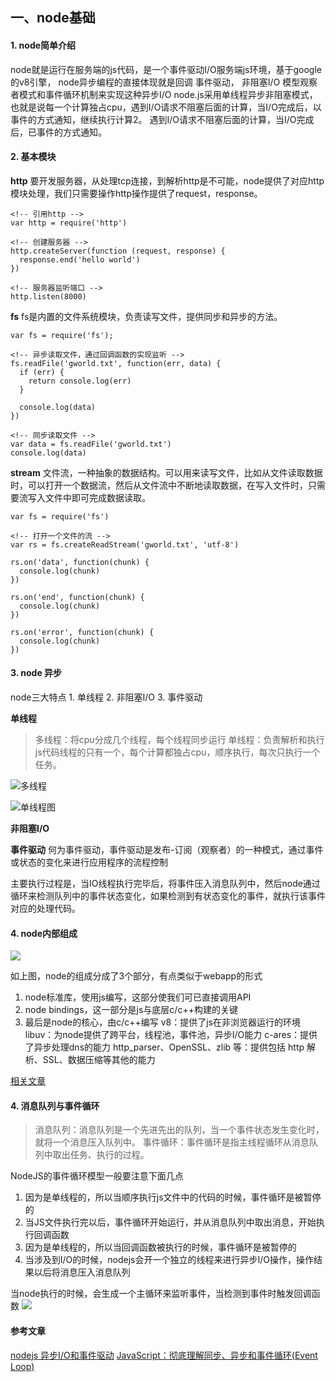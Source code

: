 ## 一、node基础
#### 1. node简单介绍
  node就是运行在服务端的js代码，是一个事件驱动I/O服务端js环境，基于google的v8引擎，
  node异步编程的直接体现就是回调
  事件驱动， 非阻塞I/O 模型观察者模式和事件循环机制来实现这种异步I/O
  node.js采用单线程异步非阻塞模式，也就是说每一个计算独占cpu，遇到I/O请求不阻塞后面的计算，当I/O完成后，以事件的方式通知，继续执行计算2。
  遇到I/O请求不阻塞后面的计算，当I/O完成后，已事件的方式通知。

#### 2. 基本模块
  **http**
  要开发服务器，从处理tcp连接，到解析http是不可能，node提供了对应http模块处理，我们只需要操作http操作提供了request，response。

  ```
  <!-- 引用http -->
  var http = require('http')

  <!-- 创建服务器 -->
  http.createServer(function (request, response) {
    response.end('hello world')
  })

  <!-- 服务器监听端口 -->
  http.listen(8000)
  ```

  **fs**
  fs是内置的文件系统模块，负责读写文件，提供同步和异步的方法。

  ```
  var fs = require('fs');

  <!-- 异步读取文件，通过回调函数的实现监听 -->
  fs.readFile('gworld.txt', function(err, data) {
    if (err) {
      return console.log(err)
    }
  
    console.log(data)
  })

  <!-- 同步读取文件 -->
  var data = fs.readFile('gworld.txt')
  console.log(data)
  ```

  **stream**
  文件流，一种抽象的数据结构。可以用来读写文件，比如从文件读取数据时，可以打开一个数据流，然后从文件流中不断地读取数据，在写入文件时，只需要流写入文件中即可完成数据读取。

  ```
  var fs = require('fs')

  <!-- 打开一个文件的流 -->
  var rs = fs.createReadStream('gworld.txt', 'utf-8')

  rs.on('data', function(chunk) {
    console.log(chunk)
  })

  rs.on('end', function(chunk) {
    console.log(chunk)
  })
  
  rs.on('error', function(chunk) {
    console.log(chunk)
  })
  ```

#### 3. node 异步
  node三大特点
    1. 单线程
    2. 非阻塞I/O
    3. 事件驱动
  
  **单线程**
  > 多线程：将cpu分成几个线程，每个线程同步运行
  > 单线程：负责解析和执行js代码线程的只有一个，每个计算都独占cpu，顺序执行，每次只执行一个任务。

  ![多线程](https://segmentfault.com/img/bVbaNf0?w=489&h=466)

  ![单线程图](https://segmentfault.com/img/bVbaNgD?w=481&h=561)

  **非阻塞I/O** 


  **事件驱动**
  何为事件驱动，事件驱动是发布-订阅（观察者）的一种模式，通过事件或状态的变化来进行应用程序的流程控制

  主要执行过程是，当IO线程执行完毕后，将事件压入消息队列中，然后node通过循环来检测队列中的事件状态变化，如果检测到有状态变化的事件，就执行该事件对应的处理代码。

#### 4. node内部组成
  ![](https://segmentfault.com/img/bVbaNhj?w=865&h=374)
  
  如上图，node的组成分成了3个部分，有点类似于webapp的形式
  1. node标准库，使用js编写，这部分使我们可已直接调用API
  2. node bindings，这一部分是js与底层c/c++构建的关键
  3. 最后是node的核心，由c/c++编写
    v8：提供了js在非浏览器运行的环境
    libuv：为node提供了跨平台，线程池，事件池，异步I/O能力
    c-ares：提供了异步处理dns的能力
    http_parser、OpenSSL、zlib 等：提供包括 http 解析、SSL、数据压缩等其他的能力

  [相关文章](https://www.cnblogs.com/wxmdevelop/p/10234556.html)


#### 4. 消息队列与事件循环
  > 消息队列：消息队列是一个先进先出的队列，当一个事件状态发生变化时，就将一个消息压入队列中。
  > 事件循环：事件循环是指主线程循环从消息队列中取出任务、执行的过程。

  NodeJS的事件循环模型一般要注意下面几点
  1. 因为是单线程的，所以当顺序执行js文件中的代码的时候，事件循环是被暂停的
  2. 当JS文件执行完以后，事件循环开始运行，并从消息队列中取出消息，开始执行回调函数
  3. 因为是单线程的，所以当回调函数被执行的时候，事件循环是被暂停的
  4. 当涉及到I/O的时候，nodejs会开一个独立的线程来进行异步I/O操作，操作结果以后将消息压入消息队列

  当node执行的时候，会生成一个主循环来监听事件，当检测到事件时触发回调函数
  ![](https://segmentfault.com/img/bVxLvF)

#### 参考文章
  [nodejs 异步I/O和事件驱动](https://segmentfault.com/a/1190000005173218)
  [JavaScript：彻底理解同步、异步和事件循环(Event Loop)](https://segmentfault.com/a/1190000004322358)

